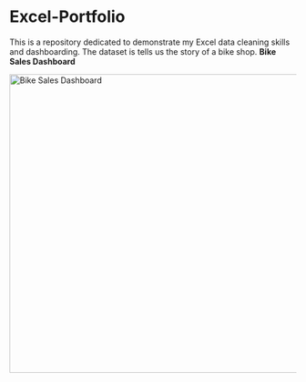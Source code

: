 # Excel-Portfolio
This is a repository dedicated to demonstrate my Excel data cleaning skills and dashboarding. The dataset is tells us the story of a bike shop. 
**Bike Sales Dashboard**

<img width="524" alt="Bike Sales Dashboard" src="https://user-images.githubusercontent.com/93969104/194368846-1d32a932-7692-4256-aca2-d63a7239992c.png">
